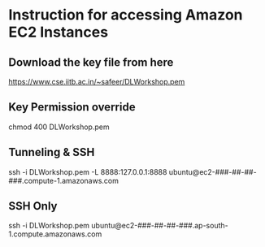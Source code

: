 # Instruction for accessing Amazon EC2 Instances
## Download the key file from here
https://www.cse.iitb.ac.in/~safeer/DLWorkshop.pem

## Key Permission override
chmod 400 DLWorkshop.pem

## Tunneling & SSH
ssh -i DLWorkshop.pem -L 8888:127.0.0.1:8888 ubuntu@ec2-###-##-##-###.compute-1.amazonaws.com


## SSH Only
ssh -i DLWorkshop.pem ubuntu@ec2-###-##-##-###.ap-south-1.compute.amazonaws.com
